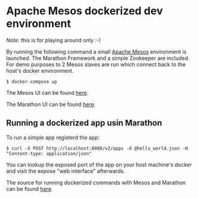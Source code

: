 
# Apache Mesos dockerized dev environment

*Note*: this is for playing around only :-)

By running the following command a small [Apache Mesos](http://mesos.apache.org/) environment is launched. The Marathon Framework and a simple Zookeeper are included. For demo purposes to 2 Mesos slaves are run which connect back to the host's docker environment.

    $ docker-compose up
    
The Mesos UI can be found [here](http://localhost:8888).

The Marathon UI can be found [here](http://localhost:8888).

## Running a dockerized app usin Marathon

To run a simple app registerd the app:

    $ curl -X POST http://localhost:8080/v2/apps -d @hello_world.json -H "Content-type: application/json"

You can lookup the exposed port of the app on your host machine's docker and visit the expose "web interface" afterwards.

The source for running dockerized commands with Mesos and Marathon can be found [here](https://mesosphere.github.io/marathon/docs/application-basics.html).
